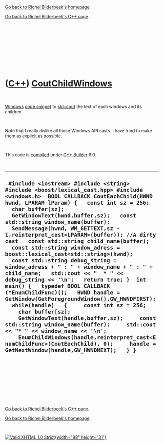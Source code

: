 [Go back to Richel Bilderbeek's homepage](index.htm).

[Go back to Richel Bilderbeek's C++ page](Cpp.htm).

 

 

 

 

 

([C++](Cpp.htm)) [CoutChildWindows](CppCoutChildWindows.htm)
============================================================

 

[Windows](CppWindows.htm) [code snippet](CppCodeSnippets.htm) to
[std::cout](CppCout.htm) the text of each windows and its children.

 

Note that I really dislike all those Windows API casts. I have tried to
make them as explicit as possible.

 

This code is [compiled](CppCompile.htm) under [C++
Builder](CppBuilder.htm) 6.0.

 

  ---------------------------------------------------------------------------------------------------------------------------------------------------------------------------------------------------------------------------------------------------------------------------------------------------------------------------------------------------------------------------------------------------------------------------------------------------------------------------------------------------------------------------------------------------------------------------------------------------------------------------------------------------------------------------------------------------------------------------------------------------------------------------------------------------------------------------------------------------------------------------------------------------------------------------------------------------------------------------------------------------------------------------------------------------------------------------------------------------------------------
  ` #include <iostream> #include <string> #include <boost/lexical_cast.hpp> #include <windows.h>  BOOL CALLBACK CoutEachChild(HWND hwnd, LPARAM lParam) {   const int sz = 256;   char buffer[sz];   GetWindowText(hwnd,buffer,sz);   const std::string window_name(buffer);   SendMessage(hwnd, WM_GETTEXT,sz - 1,reinterpret_cast<LPARAM>(buffer)); //A dirty cast   const std::string child_name(buffer);   const std::string window_adress = boost::lexical_cast<std::string>(hwnd);   const std::string debug_string = window_adress + " : " + window_name + " : " + child_name;   std::cout << "  * " << debug_string << '\n';   return true; }  int main() {   typedef BOOL CALLBACK (*EnumChildFunc)();   HWND handle = GetWindow(GetForegroundWindow(),GW_HWNDFIRST);    while(handle)   {     const int sz = 256;     char buffer[sz];     GetWindowText(handle,buffer,sz);     const std::string window_name(buffer);     std::cout << "* " << window_name << '\n';     EnumChildWindows(handle,reinterpret_cast<EnumChildFunc>(CoutEachChild), 0);     handle = GetNextWindow(handle,GW_HWNDNEXT);   } }`
  ---------------------------------------------------------------------------------------------------------------------------------------------------------------------------------------------------------------------------------------------------------------------------------------------------------------------------------------------------------------------------------------------------------------------------------------------------------------------------------------------------------------------------------------------------------------------------------------------------------------------------------------------------------------------------------------------------------------------------------------------------------------------------------------------------------------------------------------------------------------------------------------------------------------------------------------------------------------------------------------------------------------------------------------------------------------------------------------------------------------------

 

 

 

 

 

[Go back to Richel Bilderbeek's C++ page](Cpp.htm).

[Go back to Richel Bilderbeek's homepage](index.htm).

 

[![Valid XHTML 1.0 Strict](valid-xhtml10.png){width="88"
height="31"}](http://validator.w3.org/check?uri=referer)
